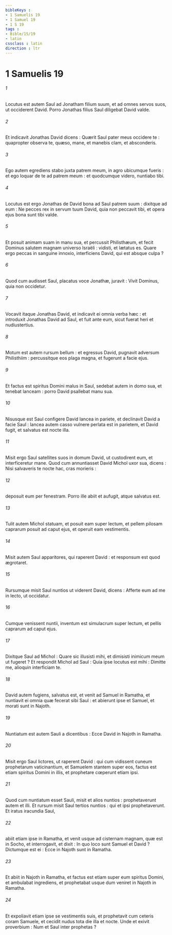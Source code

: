 ```yaml
---
bibleKeys : 
- 1 Samuelis 19
- 1 Samuel 19
- 1 S 19
tags : 
- Bible/1S/19
- latin
cssclass : latin
direction : ltr
---
```


# 1 Samuelis 19

###### 1
Locutus est autem Saul ad Jonatham filium suum, et ad omnes servos suos, ut occiderent David. Porro Jonathas filius Saul diligebat David valde.
###### 2
Et indicavit Jonathas David dicens : Quærit Saul pater meus occidere te : quapropter observa te, quæso, mane, et manebis clam, et absconderis.
###### 3
Ego autem egrediens stabo juxta patrem meum, in agro ubicumque fueris : et ego loquar de te ad patrem meum : et quodcumque videro, nuntiabo tibi.
###### 4
Locutus est ergo Jonathas de David bona ad Saul patrem suum : dixitque ad eum : Ne pecces rex in servum tuum David, quia non peccavit tibi, et opera ejus bona sunt tibi valde.
###### 5
Et posuit animam suam in manu sua, et percussit Philisthæum, et fecit Dominus salutem magnam universo Israëli : vidisti, et lætatus es. Quare ergo peccas in sanguine innoxio, interficiens David, qui est absque culpa ?
###### 6
Quod cum audisset Saul, placatus voce Jonathæ, juravit : Vivit Dominus, quia non occidetur.
###### 7
Vocavit itaque Jonathas David, et indicavit ei omnia verba hæc : et introduxit Jonathas David ad Saul, et fuit ante eum, sicut fuerat heri et nudiustertius.
###### 8
Motum est autem rursum bellum : et egressus David, pugnavit adversum Philisthiim : percussitque eos plaga magna, et fugerunt a facie ejus.
###### 9
Et factus est spiritus Domini malus in Saul, sedebat autem in domo sua, et tenebat lanceam : porro David psallebat manu sua.
###### 10
Nisusque est Saul configere David lancea in pariete, et declinavit David a facie Saul : lancea autem casso vulnere perlata est in parietem, et David fugit, et salvatus est nocte illa.
###### 11
Misit ergo Saul satellites suos in domum David, ut custodirent eum, et interficeretur mane. Quod cum annuntiasset David Michol uxor sua, dicens : Nisi salvaveris te nocte hac, cras morieris :
###### 12
deposuit eum per fenestram. Porro ille abiit et aufugit, atque salvatus est.
###### 13
Tulit autem Michol statuam, et posuit eam super lectum, et pellem pilosam caprarum posuit ad caput ejus, et operuit eam vestimentis.
###### 14
Misit autem Saul apparitores, qui raperent David : et responsum est quod ægrotaret.
###### 15
Rursumque misit Saul nuntios ut viderent David, dicens : Afferte eum ad me in lecto, ut occidatur.
###### 16
Cumque venissent nuntii, inventum est simulacrum super lectum, et pellis caprarum ad caput ejus.
###### 17
Dixitque Saul ad Michol : Quare sic illusisti mihi, et dimisisti inimicum meum ut fugeret ? Et respondit Michol ad Saul : Quia ipse locutus est mihi : Dimitte me, alioquin interficiam te.
###### 18
David autem fugiens, salvatus est, et venit ad Samuel in Ramatha, et nuntiavit ei omnia quæ fecerat sibi Saul : et abierunt ipse et Samuel, et morati sunt in Najoth.
###### 19
Nuntiatum est autem Sauli a dicentibus : Ecce David in Najoth in Ramatha.
###### 20
Misit ergo Saul lictores, ut raperent David : qui cum vidissent cuneum prophetarum vaticinantium, et Samuelem stantem super eos, factus est etiam spiritus Domini in illis, et prophetare cœperunt etiam ipsi.
###### 21
Quod cum nuntiatum esset Sauli, misit et alios nuntios : prophetaverunt autem et illi. Et rursum misit Saul tertios nuntios : qui et ipsi prophetaverunt. Et iratus iracundia Saul,
###### 22
abiit etiam ipse in Ramatha, et venit usque ad cisternam magnam, quæ est in Socho, et interrogavit, et dixit : In quo loco sunt Samuel et David ? Dictumque est ei : Ecce in Najoth sunt in Ramatha.
###### 23
Et abiit in Najoth in Ramatha, et factus est etiam super eum spiritus Domini, et ambulabat ingrediens, et prophetabat usque dum veniret in Najoth in Ramatha.
###### 24
Et expoliavit etiam ipse se vestimentis suis, et prophetavit cum ceteris coram Samuele, et cecidit nudus tota die illa et nocte. Unde et exivit proverbium : Num et Saul inter prophetas ?
